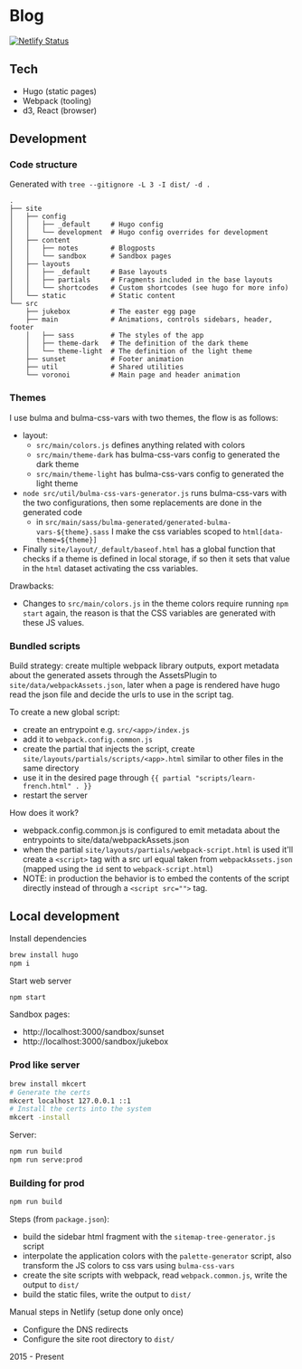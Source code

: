 # Blog

[![Netlify Status](https://api.netlify.com/api/v1/badges/255139b6-5e24-4e50-ae6a-1dcf7531befd/deploy-status)](https://app.netlify.com/sites/doctor-stella-56144/deploys)

## Tech

- Hugo (static pages)
- Webpack (tooling)
- d3, React (browser)

## Development

### Code structure

Generated with `tree --gitignore -L 3 -I dist/ -d .`

```
.
├── site
│   ├── config
│   │   ├── _default     # Hugo config
│   │   └── development  # Hugo config overrides for development
│   ├── content
│   │   ├── notes        # Blogposts
│   │   └── sandbox      # Sandbox pages
│   ├── layouts
│   │   ├── _default     # Base layouts
│   │   ├── partials     # Fragments included in the base layouts
│   │   └── shortcodes   # Custom shortcodes (see hugo for more info)
│   └── static           # Static content
└── src
    ├── jukebox          # The easter egg page
    ├── main             # Animations, controls sidebars, header, footer
    │   ├── sass         # The styles of the app
    │   ├── theme-dark   # The definition of the dark theme
    │   └── theme-light  # The definition of the light theme
    ├── sunset           # Footer animation
    ├── util             # Shared utilities
    └── voronoi          # Main page and header animation
```

### Themes

I use bulma and bulma-css-vars with two themes, the flow is as follows:

- layout:
  - `src/main/colors.js` defines anything related with colors
  - `src/main/theme-dark` has bulma-css-vars config to generated the dark theme
  - `src/main/theme-light` has bulma-css-vars config to generated the light theme
- `node src/util/bulma-css-vars-generator.js` runs bulma-css-vars with
  the two configurations, then some replacements are done in the generated
  code
  - in `src/main/sass/bulma-generated/generated-bulma-vars-${theme}.sass`
    I make the css variables scoped to `html[data-theme=${theme}]`
- Finally `site/layout/_default/baseof.html` has a global function that
  checks if a theme is defined in local storage, if so then it sets
  that value in the `html` dataset activating the css variables.

Drawbacks:

- Changes to `src/main/colors.js` in the theme colors require running `npm start` again,
  the reason is that the CSS variables are generated with these JS values.

### Bundled scripts

Build strategy: create multiple webpack library outputs, export metadata about the generated
assets through the AssetsPlugin to `site/data/webpackAssets.json`, later when a page
is rendered have hugo read the json file and decide the urls to use in the script tag.

To create a new global script:

- create an entrypoint e.g. `src/<app>/index.js`
- add it to `webpack.config.common.js`
- create the partial that injects the script, create `site/layouts/partials/scripts/<app>.html`
  similar to other files in the same directory
- use it in the desired page through `{{ partial "scripts/learn-french.html" . }}`
- restart the server

How does it work?

- webpack.config.common.js is configured to emit metadata about the entrypoints
  to site/data/webpackAssets.json
- when the partial `site/layouts/partials/webpack-script.html` is used it'll
  create a `<script>` tag with a src url equal taken from `webpackAssets.json` (mapped
  using the `id` sent to `webpack-script.html`)
- NOTE: in production the behavior is to embed the contents of the script directly
  instead of through a `<script src="">` tag.

## Local development

Install dependencies

```sh
brew install hugo
npm i
```

Start web server

```sh
npm start
```

Sandbox pages:
- http://localhost:3000/sandbox/sunset
- http://localhost:3000/sandbox/jukebox

### Prod like server

```bash
brew install mkcert
# Generate the certs
mkcert localhost 127.0.0.1 ::1
# Install the certs into the system
mkcert -install
```

Server:

```bash
npm run build
npm run serve:prod
```

### Building for prod

```sh
npm run build
```

Steps (from `package.json`):

- build the sidebar html fragment with the `sitemap-tree-generator.js` script
- interpolate the application colors with the `palette-generator` script, also transform the JS colors to css vars using `bulma-css-vars`
- create the site scripts with webpack, read `webpack.common.js`, write the output to `dist/`
- build the static files, write the output to `dist/`

Manual steps in Netlify (setup done only once)

- Configure the DNS redirects
- Configure the site root directory to `dist/`

2015 - Present
